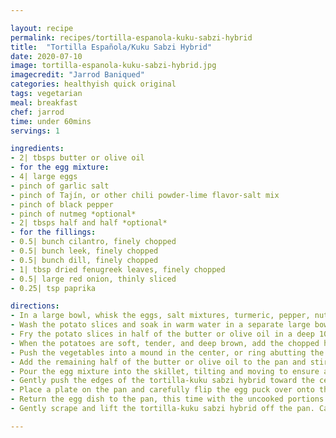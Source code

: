 ```yaml
---

layout: recipe 
permalink: recipes/tortilla-espanola-kuku-sabzi-hybrid
title:  "Tortilla Española/Kuku Sabzi Hybrid"
date: 2020-07-10
image: tortilla-espanola-kuku-sabzi-hybrid.jpg 
imagecredit: "Jarrod Baniqued"
categories: healthyish quick original
tags: vegetarian
meal: breakfast
chef: jarrod
time: under 60mins
servings: 1 

ingredients:
- 2| tbsps butter or olive oil
- for the egg mixture:
- 4| large eggs
- pinch of garlic salt
- pinch of Tajín, or other chili powder-lime flavor-salt mix
- pinch of black pepper
- pinch of nutmeg *optional*
- 2| tbsps half and half *optional*
- for the fillings:
- 0.5| bunch cilantro, finely chopped
- 0.5| bunch leek, finely chopped
- 0.5| bunch dill, finely chopped
- 1| tbsp dried fenugreek leaves, finely chopped
- 0.5| large red onion, thinly sliced
- 0.25| tsp paprika

directions:
- In a large bowl, whisk the eggs, salt mixtures, turmeric, pepper, nutmeg, and half and half, until even and glossy.
- Wash the potato slices and soak in warm water in a separate large bowl for 10 minutes.
- Fry the potato slices in half of the butter or olive oil in a deep 10-inch (25-cm) cast iron skillet on high heat, or a similarly sized nonstick omelette pan or skillet. Tilt and move the pan to coat potatoes and pan evenly.
- When the potatoes are soft, tender, and deep brown, add the chopped herbs and onions and stir thoroughly. SautÃ© until onions are lightly browned.
- Push the vegetables into a mound in the center, or ring abutting the walls, of the skillet, ensuring plenty of empty space.
- Add the remaining half of the butter or olive oil to the pan and stir contents thoroughly to coat evenly. Lower the heat.
- Pour the egg mixture into the skillet, tilting and moving to ensure a flat layer of eggs, with the vegetables well-incorporated. Heat until the eggs have set on the sides.
- Gently push the edges of the tortilla-kuku sabzi hybrid toward the center of the skillet with two spatulas, making sure not to break it, and forming a large puck-like shape with a light brown crust on the bottom. Turn the heat off.
- Place a plate on the pan and carefully flip the egg puck over onto the pan. (It's okay to let the puck break if the panhandle's too hot, though.)
- Return the egg dish to the pan, this time with the uncooked portions on the bottom and the crust on top. Turn the heat on high until the crust forms on the bottom, then turn it off.
- Gently scrape and lift the tortilla-kuku sabzi hybrid off the pan. Carefully lift the whole egg dish onto plate and serve.

--- 
```

